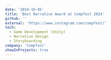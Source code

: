 ```yaml
---
date: '2024-10-05'
title: 'Best Narrative Award at Compfest 2024'
github: ''
external: 'https://www.instagram.com/compfest/'
tech:
  - Game Development (Unity)
  - Narrative Design
  - Storyboarding
company: 'Compfest'
showInProjects: true
---
```

